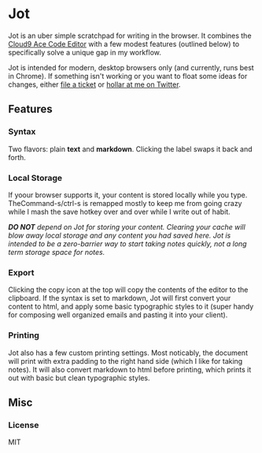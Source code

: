 # Jot

Jot is an uber simple scratchpad for writing in the browser. It combines the [Cloud9 Ace Code Editor](http://ace.c9.io/) with a few modest features (outlined below) to specifically solve a unique gap in my workflow.

Jot is intended for modern, desktop browsers only (and currently, runs best in Chrome). If something isn't working or you want to float some ideas for changes, either [file a ticket](https://github.com/jesgundy/jot/issues) or [hollar at me on Twitter](https://twitter.com/jesgundy).

## Features

### Syntax

Two flavors: plain **text** and **markdown**. Clicking the label swaps it back and forth.

### Local Storage

If yoour browser supports it, your content is stored locally while you type. TheCommand-s/ctrl-s is remapped mostly to keep me from going crazy while I mash the save hotkey over and over while I write out of habit.

***DO NOT** depend on Jot for storing your content. Clearing your cache will blow away local storage and any content you had saved here. Jot is intended to be a zero-barrier way to start taking notes quickly, not a long term storage space for notes.*

### Export

Clicking the copy icon at the top will copy the contents of the editor to the clipboard. If the syntax is set to markdown, Jot will first convert your content to html, and apply some basic typographic styles to it (super handy for composing well organized emails and pasting it into your client).

### Printing

Jot also has a few custom printing settings. Most noticably, the document will print with extra padding to the right hand side (which I like for taking notes). It will also convert markdown to html before printing, which prints it out with basic but clean typographic styles.

## Misc

### License

MIT
